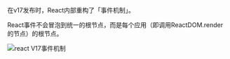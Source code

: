 在v17发布时，React内部重构了「事件机制」。

React事件不会冒泡到统一的根节点，而是每个应用（即调用ReactDOM.render的节点）的根节点。

![react V17事件机制](https://mmbiz.qpic.cn/mmbiz_png/5Q3ZxrD2qNAnVhPJT1qibFyMj8iazB6s6cjggLEicIexvsZ2c9d3ZqrpHUxw15Z9NVU8TpnslPpWQpboCMmMcic91A/640?wx_fmt=png&tp=webp&wxfrom=5&wx_lazy=1&wx_co=1)